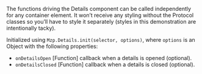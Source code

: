The functions driving the Details component can be called independently for any container
element. It won’t receive any styling without the Protocol classes so you’ll have to
style it separately (styles in this demonstration are intentionally tacky).

Initialized using `Mzp.Details.init(selector, options)`, where `options` is an Object with the following properties:
  - `onDetailsOpen` [Function] callback when a details is opened (optional).
  - `onDetailsClosed` [Function] callback when a details is closed (optional).
